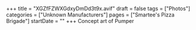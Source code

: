 +++
title = "XGZfFZWXGdxyDmDd3t9x.avif"
draft = false
tags = ["Photos"]
categories = ["Unknown Manufacturers"]
pages = ["Smartee's Pizza Brigade"]
startDate = ""
+++
Concept art of Pumper
